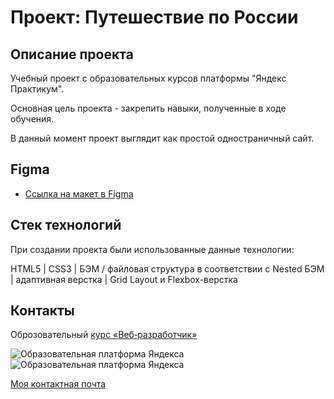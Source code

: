 # Проект: Путешествие по России

## Описание проекта

Учебный проект с образовательных курсов платформы "Яндекс Практикум".

Основная цель проекта - закрепить навыки, полученные в ходе обучения.

В данный момент проект выглядит как простой одностраничный сайт.

## Figma

* [Ссылка на макет в Figma](https://www.figma.com/file/5S2WSbEFL6awjVWJ0NWL8Q/Sprint-3_-Russia-_-desktop-mobile?node-id=28503%3A0)

## Стек технологий

При создании проекта были использованные данные технологии:

HTML5 | CSS3 | БЭМ / файловая структура в соответствии с Nested БЭМ | адаптивная верстка | Grid Layout и Flexbox-верстка

## Контакты

Оброзовательный  [курс «Веб‑разработчик»](https://practicum.yandex.ru/web/)

![Образовательная платформа Яндекса](https://yastatic.net/q/logoaas/v2/Яндекс.svg?circle=black&color=000&first=white)
![Образовательная платформа Яндекса](https://yastatic.net/q/logoaas/v2/Практикум.svg?color=000)

<a href="mailto:tihanovart@gmail.com">Моя контактная почта</a>